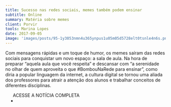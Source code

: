 ```yaml
---
title: Sucesso nas redes sociais, memes também podem ensinar
subtitle: Online
summary: Matéria sobre memes
client: Porvir
tools: Marina Lopes
date: 2017-09-05
image: 'images/posts/95-1y3053nmn4u365ynpus1u05m05d5728elt0tsnle4n6s.png'
---
```


Com mensagens rápidas e um toque de humor, os memes saíram das redes sociais para conquistar um novo espaço: a sala de aula. Na hora de preparar “aquela aula que você respeita” e descansar com “a serenidade no olhar de quem aproveita o que #BombouNaRede para ensinar”, como diria a popular linguagem da internet, a cultura digital se tornou uma aliada dos professores para atrair a atenção dos alunos e trabalhar conceitos de diferentes disciplinas.

<div class="post__share"><ul class="share__list list-reset">ACESSE A NOTÍCIA COMPLETA<li class="share__item" style="margin-left: 10px"><a class="share__link share__facebook" style="background: #fa5657" href="https://porvir.org/sucesso-nas-redes-sociais-memes-tambem-podem-ensinar/ 
onclick=window.open(this.href, 'pop-up', 'left=20,top=20,width=500,height=500,toolbar=1,resizable=0'); return false;" title="Link" rel="nofollow"><i class="fa-solid fa-link"></i></a></li></ul></div>
<!-- <div class="gallery-box"><div class="gallery"><img src="/clipping/images/example-1.jpg" loading="lazy" alt="Project"><img src="/clipping/images/example-2.jpg" loading="lazy" alt="Project"></div><em>Gallery / <a href="https://www.freepik.com/" target="_blank">Freepic</a></em></div> -->
